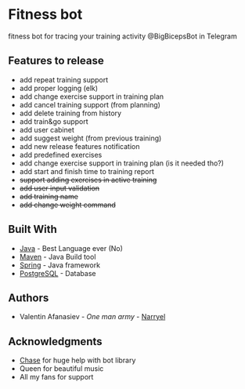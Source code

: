 # Fitness bot

fitness bot for tracing your training activity
@BigBicepsBot in Telegram

## Features to release
* add repeat training support 
* add proper logging (elk)
* add change exercise support in training plan
* add cancel training support (from planning)
* add delete training from history
* add train&go support 
* add user cabinet
* add suggest weight (from previous training)
* add new release features notification
* add predefined exercises
* add change exercise support in training plan (is it needed tho?)
* add start and finish time to training report
* ~~support adding exercises in active training~~
* ~~add user input validation~~
* ~~add training name~~
* ~~add change weight command~~
 
## Built With

* [Java](https://oracle.com/java) - Best Language ever (No)
* [Maven](https://maven.apache.org/) - Java Build tool
* [Spring](https://spring.io/) - Java framework
* [PostgreSQL](https://www.postgresql.org/) - Database


## Authors

* Valentin Afanasiev - *One man army* - [Narryel](https://github.com/Narryel)

## Acknowledgments

* [Chase](https://github.com/Chase22) for huge help with bot library
* Queen for beautiful music
* All my fans for support 
    

